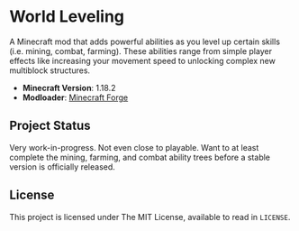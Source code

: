 # World Leveling

A Minecraft mod that adds powerful abilities as you level up certain skills (i.e. mining, combat, farming). These
abilities range from simple player effects like increasing your movement speed to unlocking complex new multiblock
structures.

* **Minecraft Version**: 1.18.2
* **Modloader**: [Minecraft Forge](https://files.minecraftforge.net/net/minecraftforge/forge/)

## Project Status

Very work-in-progress. Not even close to playable. Want to at least complete the mining, farming, and combat ability
trees before a stable version is officially released.

## License

This project is licensed under The MIT License, available to read in `LICENSE`.